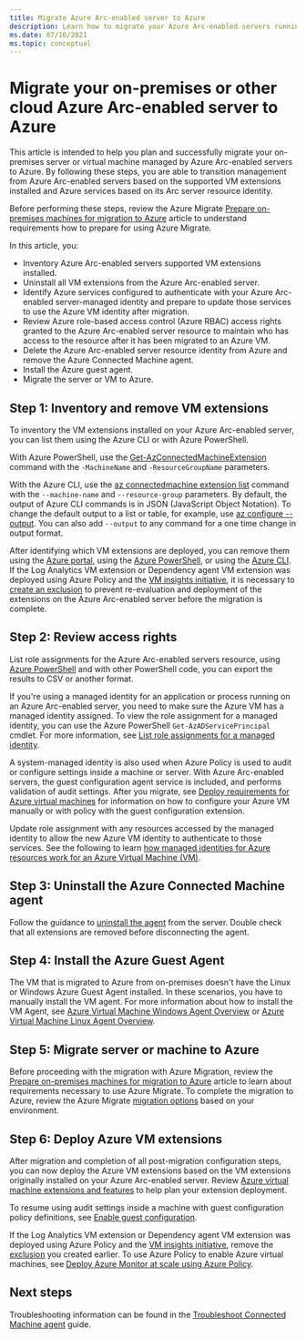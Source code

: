 ```yaml
---
title: Migrate Azure Arc-enabled server to Azure
description: Learn how to migrate your Azure Arc-enabled servers running on-premises or other cloud environment to Azure.
ms.date: 07/16/2021
ms.topic: conceptual
---
```


# Migrate your on-premises or other cloud Azure Arc-enabled server to Azure

This article is intended to help you plan and successfully migrate your on-premises server or virtual machine managed by Azure Arc-enabled servers to Azure. By following these steps, you are able to transition management from Azure Arc-enabled servers based on the supported VM extensions installed and Azure services based on its Arc server resource identity.

Before performing these steps, review the Azure Migrate [Prepare on-premises machines for migration to Azure](../../migrate/prepare-for-migration.md) article to understand requirements how to prepare for using Azure Migrate.

In this article, you:

* Inventory Azure Arc-enabled servers supported VM extensions installed.
* Uninstall all VM extensions from the Azure Arc-enabled server.
* Identify Azure services configured to authenticate with your Azure Arc-enabled server-managed identity and prepare to update those services to use the Azure VM identity after migration.
* Review Azure role-based access control (Azure RBAC) access rights granted to the Azure Arc-enabled server resource to maintain who has access to the resource after it has been migrated to an Azure VM.
* Delete the Azure Arc-enabled server resource identity from Azure and remove the Azure Connected Machine agent.
* Install the Azure guest agent.
* Migrate the server or VM to Azure.

## Step 1: Inventory and remove VM extensions

To inventory the VM extensions installed on your Azure Arc-enabled server, you can list them using the Azure CLI or with Azure PowerShell.

With Azure PowerShell, use the [Get-AzConnectedMachineExtension](/powershell/module/az.connectedmachine/get-azconnectedmachineextension) command with the `-MachineName` and `-ResourceGroupName` parameters.

With the Azure CLI, use the [az connectedmachine extension list](/cli/azure/connectedmachine/extension#az-connectedmachine-extension-list) command with the `--machine-name` and `--resource-group` parameters. By default, the output of Azure CLI commands is in JSON (JavaScript Object Notation). To change the default output to a list or table, for example, use [az configure --output](/cli/azure/reference-index). You can also add `--output` to any command for a one time change in output format.

After identifying which VM extensions are deployed, you can remove them using the [Azure portal](manage-vm-extensions-portal.md), using the [Azure PowerShell](manage-vm-extensions-powershell.md), or using the [Azure CLI](manage-vm-extensions-cli.md). If the Log Analytics VM extension or Dependency agent VM extension was deployed using Azure Policy and the [VM insights initiative](../../azure-monitor/vm/vminsights-enable-policy.md), it is necessary to [create an exclusion](../../governance/policy/tutorials/create-and-manage.md#remove-a-non-compliant-or-denied-resource-from-the-scope-with-an-exclusion) to prevent re-evaluation and deployment of the extensions on the Azure Arc-enabled server before the migration is complete.

## Step 2: Review access rights

List role assignments for the Azure Arc-enabled servers resource, using [Azure PowerShell](../../role-based-access-control/role-assignments-list-powershell.md#list-role-assignments-for-a-resource) and with other PowerShell code, you can export the results to CSV or another format.

If you're using a managed identity for an application or process running on an Azure Arc-enabled server, you need to make sure the Azure VM has a managed identity assigned. To view the role assignment for a managed identity, you can use the Azure PowerShell `Get-AzADServicePrincipal` cmdlet. For more information, see [List role assignments for a managed identity](../../role-based-access-control/role-assignments-list-powershell.md#list-role-assignments-for-a-managed-identity).

A system-managed identity is also used when Azure Policy is used to audit or configure settings inside a machine or server. With Azure Arc-enabled servers, the guest configuration agent service is included, and performs validation of audit settings. After you migrate, see [Deploy requirements for Azure virtual machines](../../governance/machine-configuration/overview.md#deploy-requirements-for-azure-virtual-machines) for information on how to configure your Azure VM manually or with policy with the guest configuration extension.

Update role assignment with any resources accessed by the managed identity to allow the new Azure VM identity to authenticate to those services. See the following to learn [how managed identities for Azure resources work for an Azure Virtual Machine (VM)](../../active-directory/managed-identities-azure-resources/how-managed-identities-work-vm.md).

## Step 3: Uninstall the Azure Connected Machine agent

Follow the guidance to [uninstall the agent](manage-agent.md#uninstall-the-agent) from the server. Double check that all extensions are removed before disconnecting the agent.

## Step 4: Install the Azure Guest Agent

The VM that is migrated to Azure from on-premises doesn't have the Linux or Windows Azure Guest Agent installed. In these scenarios, you have to manually install the VM agent. For more information about how to install the VM Agent, see [Azure Virtual Machine Windows Agent Overview](../../virtual-machines/extensions/agent-windows.md) or [Azure Virtual Machine Linux Agent Overview](../../virtual-machines/extensions/agent-linux.md).

## Step 5: Migrate server or machine to Azure

Before proceeding with the migration with Azure Migration, review the [Prepare on-premises machines for migration to Azure](../../migrate/prepare-for-migration.md) article to learn about requirements necessary to use Azure Migrate. To complete the migration to Azure, review the Azure Migrate [migration options](../../migrate/prepare-for-migration.md#next-steps) based on your environment.

## Step 6: Deploy Azure VM extensions

After migration and completion of all post-migration configuration steps, you can now deploy the Azure VM extensions based on the VM extensions originally installed on your Azure Arc-enabled server. Review [Azure virtual machine extensions and features](../../virtual-machines/extensions/overview.md) to help plan your extension deployment.

To resume using audit settings inside a machine with guest configuration policy definitions, see [Enable guest configuration](../../governance/machine-configuration/overview.md).

If the Log Analytics VM extension or Dependency agent VM extension was deployed using Azure Policy and the [VM insights initiative](../../azure-monitor/vm/vminsights-enable-policy.md), remove the [exclusion](../../governance/policy/tutorials/create-and-manage.md#remove-a-non-compliant-or-denied-resource-from-the-scope-with-an-exclusion) you created earlier. To use Azure Policy to enable Azure virtual machines, see [Deploy Azure Monitor at scale using Azure Policy](../../azure-monitor/best-practices.md).

## Next steps

Troubleshooting information can be found in the [Troubleshoot Connected Machine agent](troubleshoot-agent-onboard.md) guide.
